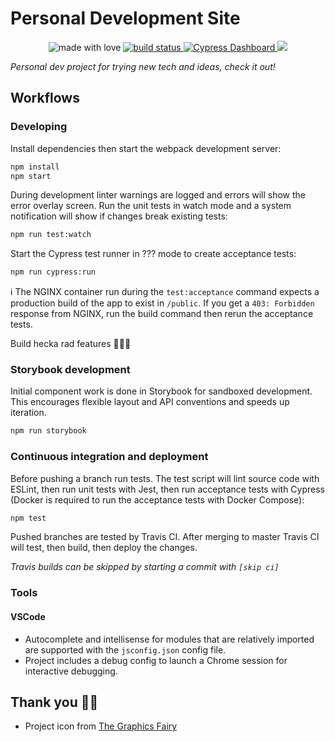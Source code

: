 # Personal Development Site

<p align="center">
  <img src="https://img.shields.io/badge/%20%20%F0%9F%A6%84%F0%9F%8C%88-made%20with%20love-ce068b.svg" alt="made with love" />
  <a href="https://travis-ci.com/iamivanyudin/iamivanyudin
">
    <img src="https://travis-ci.com/iamivanyudin/iamivanyudin.svg?branch=master" alt="build status">
  </a>
  <a href="https://dashboard.cypress.io/#/projects/ma3dkn/runs">
    <img src="https://img.shields.io/badge/cypress-dashboard-brightgreen.svg" alt="Cypress Dashboard">
  </a>
  <a href="https://codeclimate.com/github/iamivanyudin/iamivanyudin/maintainability">
    <img src="https://api.codeclimate.com/v1/badges/a621b79ba64efb73ea87/maintainability" />
  </a>
</p>

_Personal dev project for trying new tech and ideas, check it out!_

## Workflows

### Developing

Install dependencies then start the webpack development server:

```sh
npm install
npm start
```

During development linter warnings are logged and errors will show the error
overlay screen. Run the unit tests in watch mode and a system notification will
show if changes break existing tests:

```sh
npm run test:watch
```

Start the Cypress test runner in ??? mode to create acceptance tests:

```sh
npm run cypress:run
```

ℹ️ The NGINX container run during the `test:acceptance` command expects a
production build of the app to exist in `/public`. If you get a `403: Forbidden`
response from NGINX, run the build command then rerun the acceptance tests.

Build hecka rad features 🦄🌈🎉

### Storybook development

Initial component work is done in Storybook for sandboxed development. This
encourages flexible layout and API conventions and speeds up iteration.

```sh
npm run storybook
```

### Continuous integration and deployment

Before pushing a branch run tests. The test script will lint source code with
ESLint, then run unit tests with Jest, then run acceptance tests with Cypress
(Docker is required to run the acceptance tests with Docker Compose):

```sh
npm test
```

Pushed branches are tested by Travis CI. After merging to master Travis CI will
test, then build, then deploy the changes.

_Travis builds can be skipped by starting a commit with `[skip ci]`_

### Tools

#### VSCode

- Autocomplete and intellisense for modules that are relatively imported are
  supported with the `jsconfig.json` config file.
- Project includes a debug config to launch a Chrome session for interactive
  debugging.

## Thank you 🙇‍♂️

- Project icon from [The Graphics Fairy](https://thegraphicsfairy.com/)

